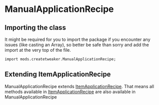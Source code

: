 # ManualApplicationRecipe

## Importing the class

It might be required for you to import the package if you encounter any issues (like casting an Array), so better be safe than sorry and add the import at the very top of the file.
```zenscript
import mods.createtweaker.ManualApplicationRecipe;
```


## Extending ItemApplicationRecipe

ManualApplicationRecipe extends [ItemApplicationRecipe](/mods/CreateTweaker/recipe/type/ItemApplicationRecipe). That means all methods available in [ItemApplicationRecipe](/mods/CreateTweaker/recipe/type/ItemApplicationRecipe) are also available in ManualApplicationRecipe

